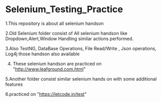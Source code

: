 # Selenium_Testing_Practice
1.This repository is about all selenium handson

2.Old Selenium folder consist of All selenium handson like Dropdown,Alert,Window Handling similar actions performed.


3.Also TestNG, DataBase Operations, File Read/Write , Json  operations, Log4j those handson also available

4. These selenium handson are practiced on "http://www.leafground.com.html"

5.Another folder consist similar selenium hands on with some additional features

6.practiced on "https://letcode.in/test"

